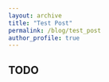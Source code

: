 ```yaml
---
layout: archive
title: "Test Post"
permalink: /blog/test_post
author_profile: true
---
```


## TODO




